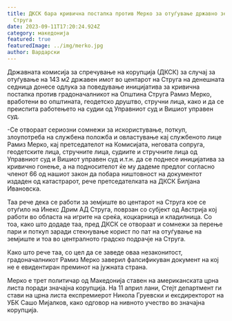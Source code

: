 ```yaml
---
title: ДКСК бара кривична постапка против Мерко за отуѓување државно земјиште во
  Струга
date: 2023-09-11T17:20:24.924Z
category: македонија
featured: true
featuredImage: ../img/merko.jpg
author: Вардарски
---
```

<!--StartFragment-->

Државната комисија за спречување на корупција (ДКСК) за случај за отуѓување на 143 м2 државен имот во центарот на Струга на денешната седница донесе одлука за поведување иницијатива за кривична постапка против градоначалникот на Општина Струга Рамиз Мерко, вработени во општината, геодетско друштво, стручни лица, како и да се преиспита работењето на судии од Управниот суд и Вишиот управен суд.

\-Се отвораат сериозни сомнежи за искористување, поткуп, злоупотреба на службена положба и овластување кај службеното лице Рамиз Мерко, кај претседателот на Комисијата, неговата сопруга, геодетските лица, стручните лица, судиите и стручните лица од Управниот суд и Вишиот управен суд и.т.н. да се поднесе иницијатива за кривично гонење, а на подносителот ќе му дадеме предлог согласно членот 66 од нашиот закон да побара ништовност на документот издаден од катастрарот, рече претседателката на ДКСК Билјана Ивановска.

Таа рече дека се работи за земјиште во центарот на Струга кое се отуѓило на Инекс Дрим АД Струга, поврзан со субјект од Австрија кој работи во областа на игрите на среќа, коцкарница и кладилница. Со тоа, како што додаде таа, пред ДКСК се отвораат и сомнежи за перење пари и поткуп заради стекнување корист по пат на отуѓување на земјиште и тоа во централното градско подрачје на Струга.

Како што рече таа, со цел да се заведе оваа незаконитост, градоначалникот Рамиз Мерко заверил фалсификуван документ на кој не е евидентиран преминот на јужната страна.

Мерко е трет политичар од Македонија ставен на американската црна листа поради значајна корупција. На 11 април лани, Стејт департмент ги стави на црна листа експремиерот Никола Груевски и ексдиректорот на УБК Сашо Мијалков, како одговор на нивното учество во значајна корупција.

<!--EndFragment-->